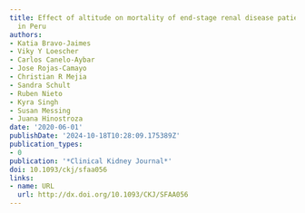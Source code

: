 ```yaml
---
title: Effect of altitude on mortality of end-stage renal disease patients on hemodialysis
  in Peru
authors:
- Katia Bravo-Jaimes
- Viky Y Loescher
- Carlos Canelo-Aybar
- Jose Rojas-Camayo
- Christian R Mejia
- Sandra Schult
- Ruben Nieto
- Kyra Singh
- Susan Messing
- Juana Hinostroza
date: '2020-06-01'
publishDate: '2024-10-18T10:28:09.175389Z'
publication_types:
- 0
publication: '*Clinical Kidney Journal*'
doi: 10.1093/ckj/sfaa056
links:
- name: URL
  url: http://dx.doi.org/10.1093/CKJ/SFAA056
---
```


